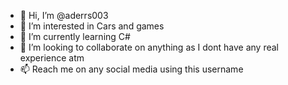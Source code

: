 - 👋 Hi, I’m @aderrs003
- 👀 I’m interested in Cars and games
- 🌱 I’m currently learning C#
- 💞️ I’m looking to collaborate on anything as I dont have any real experience atm
- 📫 Reach me on any social media using this username

<!---
aderrs003/aderrs003 is a ✨ special ✨ repository because its `README.md` (this file) appears on your GitHub profile.
You can click the Preview link to take a look at your changes.
--->
